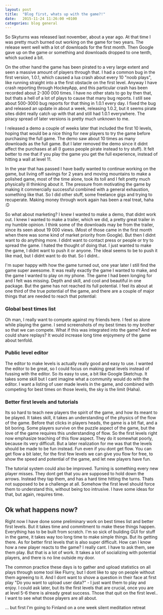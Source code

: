 ```yaml
---
layout: post
title:  "Blog first, whats up with the game?!"
date:   2015-11-24 11:26:00 +0100
categories: blog general
---
```

So Skyturns was released last november, about a year ago. At that time I was pretty much burned out working on the game for two years. The release went well with a lot of downloads for the first month. Then Google gave up on the game or something and downloads dropped to one tenth, which sucked a bit.

On the other hand the game has been pirated to a very large extent and seen a massive amount of players through that. I had a common bug in the first version, 1.0.1, which caused a lua crash about every 10 "noob plays", like running straight into a the first obstacle on the first level. Anyway I have crash reporting through HockeyApp, and this particular crash has been recorded about 2-300 000 times. I have no other stats to go by then that, but thats a hell of a lot of plays to cause that many bug reports. I still see about 500-3000 bug reports for that thing in 1.0.1 every day. I fixed the bug and released an update in about a week, releasing 1.0.2, but it seems pirate sites didnt really catch up with that and still had 1.0.1 everywhere. The piracy spread of later versions is pretty much unknown to me.

I released a demo a couple of weeks later that included the first 10 levels, hoping that would be a nice thing for new players to try the game before purchasing the full game. The demo saw about 10 times as many downloads as the full game. But I later removed the demo since it didnt affect the purchases at all (I guess people pirate instead to try stuff). It felt better to me that if you play the game you get the full experience, instead of hitting a wall at level 11.

In the year that has passed I have badly wanted to continue working on the game, but living off savings for 2 years and moving mountains to make a polished game, most of the time alone, took its toll and I felt pretty much physically ill thinking about it. The pressure from motivating the game by making it commercially successful combined with a general exhaustion, something like that. So I did other stuff, some freelance gigs and trying to recuperate. Making money through work again has been a real treat, haha :D

So what about marketing? I knew I wanted to make a demo, that didnt work out. I knew I wanted to make a trailer, which we did, a pretty great trailer in my humble opinion. I think some of the downloads may be from the trailer, since its seen about 19 000 views. (Most of those came in the first month when there was some kind of market priority from Google). But then I didnt want to do anything more. I didnt want to contact press or people or try to spread the game. I hated the thought of doing that. I just wanted to make the game, I didnt want to push it or anyone. The ideal seems to be to push it like mad, but I didnt want to do that. So I didnt..

I'm super happy with how the game turned out, one year later I still find the game super awesome. It was really exactly the game I wanted to make, and the game I wanted to play on my phone. The game I had been longing for and I felt was missing. Depth and skill, and cool and beautiful in one package. But the game has not reached its full potential. I feel its about at one third of the true potential of the game, and there are a couple of major things that are needed to reach that potential:

### Global best times list
Oh man, I really want to compete against my friends here. I feel so alone while playing the game. I send screenshots of my best times to my brother so that we can compete. What if this was integrated into the game? And we could share replays? It would increase long time enjoymeny of the game about tenfold.

### Public level editor
The editor to make levels is actually really good and easy to use. I wanted the editor to be great, so I could focus on making great levels instead of fussing with the editor. So its easy to use, a bit like Google Sketchup. It takes some skill but I cant imagine what a community would do with the editor. I want a listing of user made levels in the game, and combined with competing for best times on those levels, the sky is the limit (Haha).

### Better first levels and tutorials
Its so hard to teach new players the spirit of the game, and how its meant to be played. It takes skill, it takes an understanding of the physics of the flow of the game. Before that clicks in players heads, the game is a bit flat, and a bit boring. Some players survive on the puzzle aspect of the game, but the love of the game requires this understanding of flow. So the first levels right now emphasize teaching of this flow aspect. They do it somewhat poorly, because its very difficult. But a later realization for me was that the levels should be made to be fun instead. Fun even if you dont get flow. You can get flow a bit later, for the first few levels we can give you flow for free, to show the speed and potential of the game, and let new players have fun.

The tutorial system could also be improved. Turning is something every new player misses. They dont get that you are supposed to hold down the arrows. Instead they tap them, and has a hard time hitting the turns. Thats not supposed to be a challenge at all. Somehow the first level should force them to understand this, without being too intrusive. I have some ideas for that, but again, requires time.

## Ok what happens now?
Right now I have done some preliminary work on best times list and better first levels. But it takes time and commitment to make these things happen. Everything has to be built from scratch. I'm so sick of building GUI for stuff in the game, it takes way too long time to make simple things. But its getting there. As for better first levels that is also super difficult. How can I know how a new player reacts to the game? I really cant. I have to ask them, see them play. But that is a lot of work. It takes a lot of socializing with potential players, and there is no line outside my door.

The common practice these days is to gather and upload statistics on all plays through some tool like Flurry, but I dont like to spy on people without them agreeing to it. And I dont want to shove a question in their face at first play "Do you want to upload user data?" - I just want them to play and enjoy. I could ask later, but its the first levels that are crucial, once you are at level 5-6 there is already great success. Those that quit on the first level.. I want to see what those players are all about.

... but first I'm going to Finland on a one week silent meditation retreat
